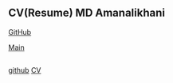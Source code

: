 ## CV(Resume) MD Amanalikhani

[GitHub](http://md-akhi.github.io/)

[Main](http://akhi.ir/)


## 
[github](https://github.com/md-akhi)
[CV](https://md-akhi.github.io/) 
